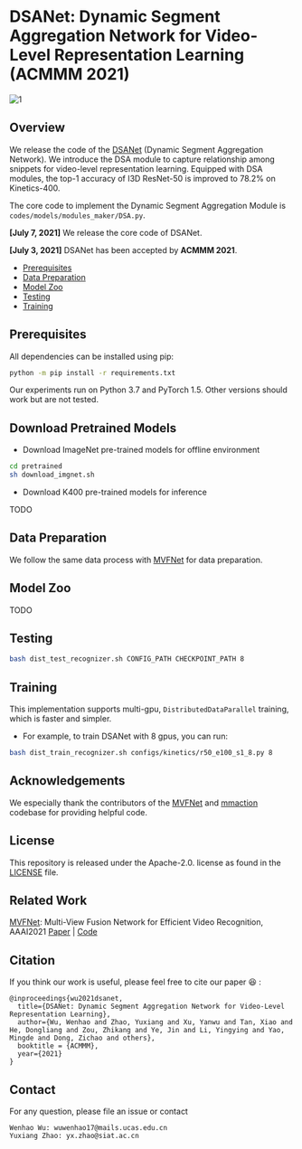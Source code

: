 # DSANet: Dynamic Segment Aggregation Network for Video-Level Representation Learning (ACMMM 2021)
![1](DSANet.png)  

## Overview 
We release the code of the [DSANet](https://arxiv.org/abs/2105.12085) (Dynamic Segment Aggregation Network). We introduce the DSA module to capture relationship among snippets for video-level representation learning. Equipped with DSA modules, the top-1 accuracy of I3D ResNet-50 is improved to 78.2% on Kinetics-400. 

The core code to implement the Dynamic Segment Aggregation Module is `codes/models/modules_maker/DSA.py`. 

**[July 7, 2021]**  We release the core code of DSANet.

**[July 3, 2021]**  DSANet has been accepted by **ACMMM 2021**.

* [Prerequisites](#Prerequisites)
* [Data Preparation](#data-preparation)
* [Model Zoo](#model-zoo)
* [Testing](#testing)  
* [Training](#training)  



## Prerequisites

All dependencies can be installed using pip:

```sh
python -m pip install -r requirements.txt
```

Our experiments run on Python 3.7 and PyTorch 1.5. Other versions should work but are not tested.

## Download Pretrained Models

- Download ImageNet pre-trained models for offline environment

```sh
cd pretrained
sh download_imgnet.sh
```


- Download K400 pre-trained models for inference

TODO

<!-- Please refer to [Model Zoo](#model-zoo). -->


## Data Preparation
We follow the same data process with [MVFNet](https://github.com/whwu95/MVFNet/blob/main/data_process/DATASETS.md) for data preparation.



## Model Zoo


TODO




## Testing


```sh
bash dist_test_recognizer.sh CONFIG_PATH CHECKPOINT_PATH 8 
```

## Training
This implementation supports multi-gpu, `DistributedDataParallel` training, which is faster and simpler. 


- For example, to train DSANet with 8 gpus, you can run:

```sh
bash dist_train_recognizer.sh configs/kinetics/r50_e100_s1_8.py 8
```



## Acknowledgements
We especially thank the contributors of the [MVFNet](https://github.com/whwu95/MVFNet) and [mmaction](https://github.com/open-mmlab/mmaction) codebase for providing helpful code.


## License
This repository is released under the Apache-2.0. license as found in the [LICENSE](LICENSE) file.

## Related Work
[MVFNet](https://github.com/whwu95/MVFNet): Multi-View Fusion Network for Efficient Video Recognition, AAAI2021  [Paper](https://arxiv.org/pdf/2012.06977.pdf) | [Code](https://github.com/whwu95/MVFNet)


## Citation
If you think our work is useful, please feel free to cite our paper 😆 :
```
@inproceedings{wu2021dsanet,
  title={DSANet: Dynamic Segment Aggregation Network for Video-Level Representation Learning},
  author={Wu, Wenhao and Zhao, Yuxiang and Xu, Yanwu and Tan, Xiao and He, Dongliang and Zou, Zhikang and Ye, Jin and Li, Yingying and Yao, Mingde and Dong, Zichao and others},
  booktitle = {ACMMM},
  year={2021}
}
```





## Contact
For any question, please file an issue or contact
```
Wenhao Wu: wuwenhao17@mails.ucas.edu.cn
Yuxiang Zhao: yx.zhao@siat.ac.cn
```